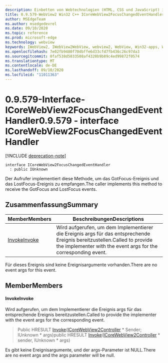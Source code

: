 ```yaml
---
description: Einbetten von Webtechnologien (HTML, CSS und JavaScript) in ihre systemeigenen Anwendungen mit dem Microsoft Edge WebView2-Steuerelement
title: 0.9.579-WebView2 Win32 C++ ICoreWebView2FocusChangedEventHandler
author: MSEdgeTeam
ms.author: msedgedevrel
ms.date: 09/10/2020
ms.topic: reference
ms.prod: microsoft-edge
ms.technology: webview
keywords: IWebView2, IWebView2WebView, webview2, WebView, Win32-apps, Win32, Edge, ICoreWebView2, ICoreWebView2Controller, Browser-Steuerelement, Edge-HTML, ICoreWebView2FocusChangedEventHandler
ms.openlocfilehash: 7e02fb9480f70dbffe6d33cfd7fb436c26c97da3
ms.sourcegitcommit: 0faf538d5033508af4320b9b89c4ed99872f0574
ms.translationtype: MT
ms.contentlocale: de-DE
ms.lasthandoff: 09/10/2020
ms.locfileid: "11011363"
---
```

# <span data-ttu-id="ec633-104">0.9.579-Interface-ICoreWebView2FocusChangedEventHandler</span><span class="sxs-lookup"><span data-stu-id="ec633-104">0.9.579 - interface ICoreWebView2FocusChangedEventHandler</span></span> 

[!INCLUDE [deprecation-note](../../includes/deprecation-note.md)]

```
interface ICoreWebView2FocusChangedEventHandler
  : public IUnknown
```

<span data-ttu-id="ec633-105">Der Aufrufer implementiert diese Methode, um das GotFocus-Ereignis und das LostFocus-Ereignis zu empfangen.</span><span class="sxs-lookup"><span data-stu-id="ec633-105">The caller implements this method to receive the GotFocus and LostFocus events.</span></span>

## <span data-ttu-id="ec633-106">Zusammenfassung</span><span class="sxs-lookup"><span data-stu-id="ec633-106">Summary</span></span>

 <span data-ttu-id="ec633-107">Member</span><span class="sxs-lookup"><span data-stu-id="ec633-107">Members</span></span>                        | <span data-ttu-id="ec633-108">Beschreibungen</span><span class="sxs-lookup"><span data-stu-id="ec633-108">Descriptions</span></span>
--------------------------------|---------------------------------------------
[<span data-ttu-id="ec633-109">Invoke</span><span class="sxs-lookup"><span data-stu-id="ec633-109">Invoke</span></span>](#invoke) | <span data-ttu-id="ec633-110">Wird aufgerufen, um dem Implementierer die Ereignis args für das entsprechende Ereignis bereitzustellen.</span><span class="sxs-lookup"><span data-stu-id="ec633-110">Called to provide the implementer with the event args for the corresponding event.</span></span>

<span data-ttu-id="ec633-111">Für dieses Ereignis sind keine Ereignisargumente vorhanden.</span><span class="sxs-lookup"><span data-stu-id="ec633-111">There are no event args for this event.</span></span>

## <span data-ttu-id="ec633-112">Member</span><span class="sxs-lookup"><span data-stu-id="ec633-112">Members</span></span>

#### <span data-ttu-id="ec633-113">Invoke</span><span class="sxs-lookup"><span data-stu-id="ec633-113">Invoke</span></span> 

<span data-ttu-id="ec633-114">Wird aufgerufen, um dem Implementierer die Ereignis args für das entsprechende Ereignis bereitzustellen.</span><span class="sxs-lookup"><span data-stu-id="ec633-114">Called to provide the implementer with the event args for the corresponding event.</span></span>

> <span data-ttu-id="ec633-115">Public HRESULT [Invoke](#invoke)([ICoreWebView2Controller](icorewebview2controller.md) \* Sender; IUnknown \* args)</span><span class="sxs-lookup"><span data-stu-id="ec633-115">public HRESULT [Invoke](#invoke)([ICoreWebView2Controller](icorewebview2controller.md) \* sender, IUnknown \* args)</span></span>

<span data-ttu-id="ec633-116">Es gibt keine Ereignisargumente, und der args-Parameter ist NULL.</span><span class="sxs-lookup"><span data-stu-id="ec633-116">There are no event args and the args parameter will be null.</span></span>

